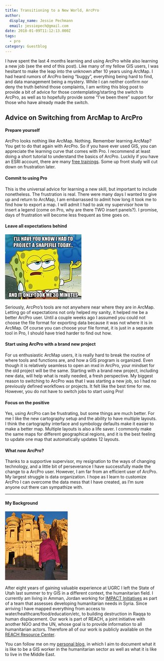 ```yaml
---
title: Transitioning to a New World, ArcPro
author:
  display_name: Jessie Pechmann
  email: jessiepech@gmail.com
date: 2018-01-09T11:12:13.000Z
tags:
  - pro
category: Guestblog
---
```


I have spent the last 4 months learning and using ArcPro while also learning a new job (see the end of this post). Like many of my fellow GIS users, I was hesitant to make the leap into the unknown after 10 years using ArcMap. I had heard rumors of ArcPro being “buggy”, everything being hard to find, and data management being a mystery. While I can neither confirm nor deny the truth behind those complaints, I am writing this blog post to provide a bit of advice for those contemplating/starting the switch to ArcPro, as well as to hopefully provide some “I’ve been there” support for those who have already made the switch.

## Advice on Switching from ArcMap to ArcPro

<!-- <figure class="caption caption--right"><img class="caption__image" src="../../images/pillar-blog/2018-01-09-transitioning-to-a-new-world-arc-pro/jp_arcproscreenshot.png" alt="ArcPro Screenshot" loading="lazy" /><figcaption class="caption__text">A typical view in ArcPro</figcaption></figure> -->

#### Prepare yourself

ArcPro looks nothing like ArcMap. Nothing. Remember learning ArcMap? You get to do that again with ArcPro. So if you have ever used GIS, you can appreciate the learning curve that comes with Pro. I recommend at least doing a short tutorial to understand the basics of ArcPro. Luckily if you have an ESRI account, there are many [free trainings](https://www.esri.com/training/catalog/search/). Some up front study will cut down on frustration later.

<div class="clear"></div>

#### Commit to using Pro

<!-- <figure class="caption caption--right"><img class="caption__image" src="../../images/pillar-blog/2018-01-09-transitioning-to-a-new-world-arc-pro/jp_arcprotraining.png" alt="Free ESRI ArcPro Training" loading="lazy" /><figcaption class="caption__text">Checkout ESRI's Free Trainings</figcaption></figure> -->

This is the universal advice for learning a new skill, but important to include nonetheless. The frustration is real. There were many days I wanted to give up and return to ArcMap, I am embarrassed to admit how long it took me to find how to export a map. I will admit I had to ask my supervisor how to insert a legend (come on Pro, why are there TWO insert panels?). I promise, days of frustration will become less frequent as time goes on.

<div class="clear"></div>

#### Leave all expectations behind

![GIS Humor](../../images/pillar-blog/2018-01-09-transitioning-to-a-new-world-arc-pro/jp_spongebob.png)

Seriously, ArcPro’s tools are not anywhere near where they are in ArcMap. Letting go of expectations not only helped my sanity, it helped me be a better ArcPro user. Until a couple weeks ago I assumed you could not choose the file format for exporting data because it was not where it is in ArcMap. Of course you can choose your file format, it is just in a separate tool in Pro, I should have tried harder to find out how.

<div class="clear"></div>

#### Start using ArcPro with a brand new project

<!-- <figure class="caption caption--right"><img class="caption__image" src="../../images/pillar-blog/2018-01-09-transitioning-to-a-new-world-arc-pro/jp_analysistools.png" alt="ArcPro Analysis" loading="lazy" /><figcaption class="caption__text">Many functions can be found by searching ArcPro Tools</figcaption></figure> -->

For us enthusiastic ArcMap users, it is really hard to break the routine of where tools and functions are, and how a GIS program is organized. Even though it is relatively seamless to open an mxd in ArcPro, your mindset for the old project will be the same. Starting with a brand new project, including new data, will help what is really needed, a fresh perspective. My biggest reason to switching to ArcPro was that I was starting a new job, so I had no previously defined workflows or projects. It felt like the best time for me. However, you do not have to switch jobs to start using Pro!

#### Focus on the positive

Yes, using ArcPro can be frustrating, but some things are much better. For me I like the new cartography setup and the ability to have multiple layouts. I think the cartography interface and symbology defaults make it easier to make a better map. Multiple layouts is also a life saver. I commonly make the same maps for different geographical regions, and it is the best feeling to update one map that automatically updates 12 layouts.

<!-- <figure class="caption caption--right"><img class="caption__image" src="../../images/pillar-blog/2018-01-09-transitioning-to-a-new-world-arc-pro/jp_multiplelayouts.png" alt="Multiple Layouts" loading="lazy" /><figcaption class="caption__text">Using 2 maps in multiple layouts in Pro</figcaption></figure> -->

#### What now ArcPro?

Thanks to a supportive supervisor, my resignation to the ways of changing technology, and a little bit of perseverance I have successfully made the change to a ArcPro user. However, I am far from an efficient user of ArcPro. My largest struggle is data organization. I hope as I learn to customize ArcPro I can overcome the data mess that I have created, as I’m sure anyone out there can sympathize with.

<div class="clear"></div>

---

#### My Background

![Petra](../../images/pillar-blog/2018-01-09-transitioning-to-a-new-world-arc-pro/jp_jessieinjordan.png)

After eight years of gaining valuable experience at UGRC I left the State of Utah last summer to try GIS in a different context, the humanitarian field. I currently am living in Amman, Jordan working for [IMPACT Initiatives](http://www.impact-initiatives.org/) as part of a team that assesses developing humanitarian needs in Syria. Since arriving I have mapped everything from access to water/healthcare/food/education/etc, to building destruction in Raqqa to human displacement. Our work is part of REACH, a joint initiative with another NGO and the UN, whose goal is to provide information to all humanitarian actors. Therefore all of our work is publicly available on the [REACH Resource Center](https://www.reachresourcecentre.info/).

You can follow me on my [personal blog](https://jessiepechmannabroad.wordpress.com/), in which I aim to document what it is like to be a GIS worker in the humanitarian sector as well as what it is like to live in the Middle East.
